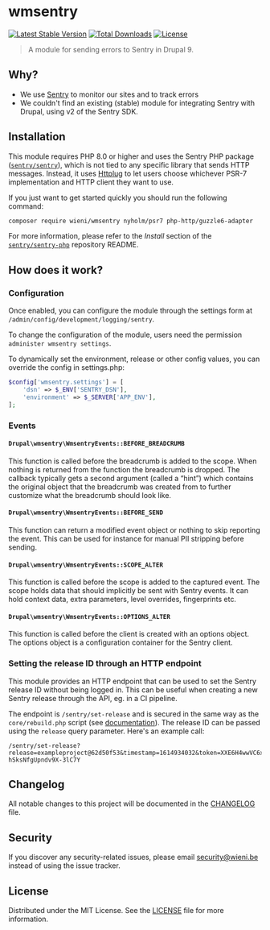 wmsentry
======================

[![Latest Stable Version](https://poser.pugx.org/wieni/wmsentry/v/stable)](https://packagist.org/packages/wieni/wmsentry)
[![Total Downloads](https://poser.pugx.org/wieni/wmsentry/downloads)](https://packagist.org/packages/wieni/wmsentry)
[![License](https://poser.pugx.org/wieni/wmsentry/license)](https://packagist.org/packages/wieni/wmsentry)

> A module for sending errors to Sentry in Drupal 9.

## Why?
- We use [Sentry](https://sentry.io) to monitor our sites and to track
  errors
- We couldn't find an existing (stable) module for integrating Sentry
  with Drupal, using v2 of the Sentry SDK.

## Installation
This module requires PHP 8.0 or higher and uses the Sentry PHP package
([`sentry/sentry`](https://github.com/getsentry/sentry-php)), which is
not tied to any specific library that sends HTTP messages. Instead, it
uses [Httplug](https://github.com/php-http/httplug) to let users choose
whichever PSR-7 implementation and HTTP client they want to use.

If you just want to get started quickly you should run the following command:

```bash
composer require wieni/wmsentry nyholm/psr7 php-http/guzzle6-adapter
```
For more information, please refer to the _Install_ section of the [`sentry/sentry-php`](https://github.com/getsentry/sentry-php#install) repository README.

## How does it work?
### Configuration
Once enabled, you can configure the module through the settings form at
`/admin/config/development/logging/sentry`. 

To change the configuration of the module, users need the permission
`administer wmsentry settings`.

To dynamically set the environment, release or other config values, you
can override the config in settings.php:
```php
$config['wmsentry.settings'] = [
    'dsn' => $_ENV['SENTRY_DSN'],
    'environment' => $_SERVER['APP_ENV'],
];
```

### Events

#### `Drupal\wmsentry\WmsentryEvents::BEFORE_BREADCRUMB`
This function is called before the breadcrumb is added to the scope.
When nothing is returned from the function the breadcrumb is dropped.
The callback typically gets a second argument (called a “hint”) which
contains the original object that the breadcrumb was created from to
further customize what the breadcrumb should look like.

#### `Drupal\wmsentry\WmsentryEvents::BEFORE_SEND`
This function can return a modified event object or nothing to skip
reporting the event. This can be used for instance for manual PII
stripping before sending.
     
#### `Drupal\wmsentry\WmsentryEvents::SCOPE_ALTER`
This function is called before the scope is added to the captured event.
The scope holds data that should implicitly be sent with Sentry events.
It can hold context data, extra parameters, level overrides,
fingerprints etc.
     
#### `Drupal\wmsentry\WmsentryEvents::OPTIONS_ALTER`
This function is called before the client is created with an options
object. The options object is a configuration container for the Sentry
client.

### Setting the release ID through an HTTP endpoint
This module provides an HTTP endpoint that can be used to set the Sentry release ID without being logged in. This can 
be useful when creating a new Sentry release through the API, eg. in a CI pipeline.

The endpoint is `/sentry/set-release` and is secured in the same way as the `core/rebuild.php` script (see 
[documentation](https://www.drupal.org/node/2153725)). The release ID can be passed using the `release` query parameter. 
Here's an example call:
```
/sentry/set-release?release=exampleproject@62d50f53&timestamp=1614934032&token=XXE6H4wwVC6x5I6QnTPFTj-hSksNfgUpndv9X-3lC7Y
```

## Changelog
All notable changes to this project will be documented in the
[CHANGELOG](CHANGELOG.md) file.

## Security
If you discover any security-related issues, please email
[security@wieni.be](mailto:security@wieni.be) instead of using the issue
tracker.

## License
Distributed under the MIT License. See the [LICENSE](LICENSE) file
for more information.
